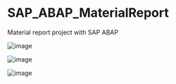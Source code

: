 # SAP_ABAP_MaterialReport
Material report project with SAP ABAP

![image](https://github.com/gulsumaltintas/SAP_ABAP_MaterialReport/assets/75338790/7d8a5ab1-ff0e-469c-962e-6a3e20a48ec2)

![image](https://github.com/gulsumaltintas/SAP_ABAP_MaterialReport/assets/75338790/f2f2a929-1b5c-4897-b3b6-855a99a418f1)

![image](https://github.com/gulsumaltintas/SAP_ABAP_MaterialReport/assets/75338790/b2d0c898-b77e-4932-8add-b73b6852dd29)



